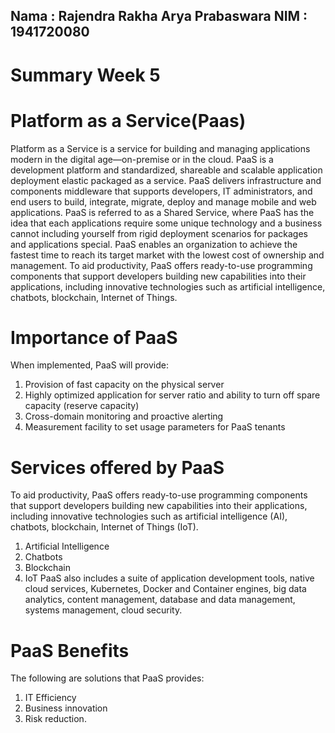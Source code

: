 Nama : Rajendra Rakha Arya Prabaswara
NIM  : 1941720080
---

# Summary Week 5

# Platform as a Service(Paas)

Platform as a Service is a service for building and managing applications
modern in the digital age—on-premise or in the cloud. PaaS is a development platform and
standardized, shareable and scalable application deployment
elastic packaged as a service. PaaS delivers infrastructure and components
middleware that supports developers, IT administrators, and end users to
build, integrate, migrate, deploy and manage mobile and web applications.
PaaS is referred to as a Shared Service, where PaaS has the idea that each
applications require some unique technology and a business cannot
including yourself from rigid deployment scenarios for packages and applications
special. PaaS enables an organization to achieve the fastest time to reach its target market with the lowest cost of ownership and management.
To aid productivity, PaaS offers ready-to-use programming components that
support developers building new capabilities into their applications, including
innovative technologies such as artificial intelligence, chatbots, blockchain, Internet of Things.

# Importance of PaaS

When implemented, PaaS will provide:
1. Provision of fast capacity on the physical server
2. Highly optimized application for server ratio and ability to turn off spare capacity (reserve capacity)
3. Cross-domain monitoring and proactive alerting
4. Measurement facility to set usage parameters for PaaS tenants

# Services offered by PaaS

To aid productivity, PaaS offers ready-to-use programming components that
support developers building new capabilities into their applications, including
innovative technologies such as artificial intelligence (AI), chatbots, blockchain, Internet of Things (IoT).
1. Artificial Intelligence
2. Chatbots
3. Blockchain
4. IoT
PaaS also includes a suite of application development tools, native cloud services, Kubernetes,
Docker and Container engines, big data analytics, content management, database and data management, systems management, cloud security.

# PaaS Benefits

The following are solutions that PaaS provides:
1. IT Efficiency
2. Business innovation
3. Risk reduction.